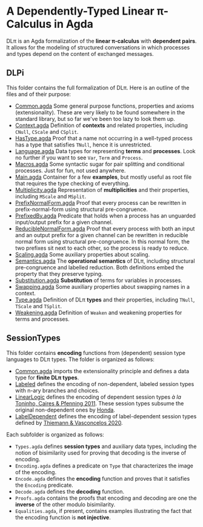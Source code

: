 # A Dependently-Typed Linear π-Calculus in Agda

DLπ is an Agda formalization of the **linear π-calculus** with
**dependent pairs**. It allows for the modeling of structured
conversations in which processes and types depend on the content of
exchanged messages.

## DLPi

This folder contains the full formalization of DLπ. Here is an
outline of the files and of their purpose:

* [Common.agda](DLPi/Common.agda) Some general purpose functions,
  properties and axioms (extensionality). These are very likely to
  be found somewhere in the standard library, but so far we've been
  too lazy to look them up.
* [Context.agda](DLPi/Context.agda) Definition of **contexts** and
  related properties, including `CNull`, `CScale` and `CSplit`.
* [HasType.agda](DLPi/HasType.agda) Proof that a name not occurring
  in a well-typed process has a type that satisfies `TNull`, hence
  it is unrestricted.
* [Language.agda](DLPi/Language.agda) Data types for representing
  **terms** and **processes**. Look no further if you want to see
  `Var`, `Term` and `Process`.
* [Macros.agda](DLPi/Macros.agda) Some syntactic sugar for pair
  splitting and conditional processes. Just for fun, not used
  anywhere.
* [Main.agda](DLPi/Main.agda) Container for a few **examples**, but
  mostly useful as root file that requires the type checking of
  everything.
* [Multiplicity.agda](DLPi/Multiplicity.agda) Representation of
  **multiplicities** and their properties, including `MScale` and
  `MSplit`.
* [PrefixNormalForm.agda](DLPi/PrefixNormalForm.agda) Proof that
  every process can be rewritten in prefix-normal-form using
  structural pre-congruence.
* [PrefixedBy.agda](DLPi/PrefixedBy.agda) Predicate that holds when
  a process has an unguarded input/output prefix for a given channel.
* [ReducibleNormalForm.agda](DLPi/ReducibleNormalForm.agda) Proof
  that every process with both an input and an output prefix for a
  given channel can be rewritten in reducible normal form using
  structural pre-congruence. In this normal form, the two prefixes
  sit next to each other, so the process is ready to reduce.
* [Scaling.agda](DLPi/Scaling.agda) Some auxiliary properties about
  scaling.
* [Semantics.agda](DLPi/Semantics.agda) The **operational
  semantics** of DLπ, including structural pre-congruence and
  labelled reduction. Both definitions embed the property that they
  preserve typing.
* [Substitution.agda](DLPi/Substitution.agda) **Substitution** of
  terms for variables in processes.
* [Swapping.agda](DLPi/Swapping.agda) Some auxiliary properties
  about swapping names in a context.
* [Type.agda](DLPi/Type.agda) Definition of DLπ **types** and their
  properties, including `TNull`, `TScale` and `TSplit`.
* [Weakening.agda](DLPi/Weakening.agda) Definition of `Weaken` and
  weakening properties for terms and processes.

## SessionTypes

This folder contains **encoding** functions from (dependent) session
type languages to DLπ types. The folder is organized as follows:

* [Common.agda](SessionTypes/Common.agda) imports the extensionality
  principle and defines a data type for **finite DLπ types**.
* [Labeled](SessionTypes/Labeled) defines the encoding of
  non-dependent, labeled session types with n-ary branches and
  choices.
* [LinearLogic](SessionTypes/LinearLogic) defines the encoding of
  dependent session types *à la* [Toninho, Caires & Pfenning
  2011](https://doi.org/10.1145/2003476.2003499). These session
  types subsume the original non-dependent ones by
  [Honda](https://doi.org/10.1007/3-540-57208-2_35).
* [LabelDependent](SessionTypes/LabelDependent) defines the encoding
  of label-dependent session types defined by [Thiemann &
  Vasconcelos 2020](https://doi.org/10.1145/3371135).

Each subfolder is organized as follows:

* `Types.agda` defines **session types** and auxiliary data types,
  including the notion of bisimilarity used for proving that
  decoding is the inverse of encoding.
* `Encoding.agda` defines a predicate on `Type` that characterizes
  the image of the encoding.
* `Encode.agda` defines the **encoding** function and proves that it
  satisfies the `Encoding` predicate.
* `Decode.agda` defines the **decoding** function.
* `Proofs.agda` contains the proofs that encoding and decoding are
  one the **inverse** of the other modulo bisimilarity.
* `Equalities.agda`, if present, contains examples illustrating
  the fact that the encoding function is **not injective**.
